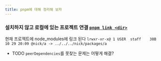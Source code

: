 ```yaml
---
title: pnpm에 대해 정리해 보자
---
```

### 설치하지 않고 로컬에 있는 프로젝트 연결 [`pnpm link <dir>`](https://pnpm.io/ko/cli/link)
현재 프로젝트에 node_modules에 링크 된다
`lrwxr-xr-x@ 1 USER  staff    38B 10 29 20:09 @nick/a -> ../../../nick/packages/a`
- TODO `peerDependencies`를 못찾는 문제는 어떻게 해결?